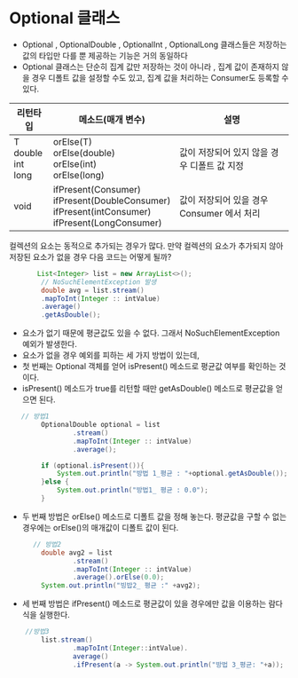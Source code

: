 # Optional 클래스

- Optional , OptionalDouble , OptionalInt , OptionalLong 클래스들은 저장하는 값의 타입만 다를 뿐 제공하는 기능은 거의 동일하다
- Optional 클래스는 단순히 집계 값만 저장하는 것이 아니라 , 집계 값이 존재하지 않을 경우 디폴트 값을  설정할 수도 있고,
집계 값을 처리하는 Consumer도 등록할 수 있다.
  
<table>
<thead>
<th>리턴타입</th>
<th>메소드(매개 변수)</th>
<th>설명</th>
</thead>
<tbody>
<tr>
<td>T<br/>double<br/>int<br/>long</td>
<td>orElse(T)<br/>orElse(double)<br>orElse(int)<br>orElse(long)</td>
<td>값이 저장되어 있지 않을 경우 디폴트 값 지정</td>
</tr>
<tr>
<td>void</td>
<td>ifPresent(Consumer)<br>ifPresent(DoubleConsumer)<br>ifPresent(intConsumer)<br>ifPresent(LongConsumer)</td>
<td>값이 저장되어 있을 경우 Consumer 에서 처리</td>
</tr>
</tbody>
</table>

컬렉션의 요소는 동적으로 추가되는 경우가 많다. 만약 컬렉션의 요소가 추가되지 않아 저장된 요소가 없을 경우 다음  코드는 어떻게 될까?

```java
       List<Integer> list = new ArrayList<>();
        // NoSuchElementException 발생
        double avg = list.stream()
        .mapToInt(Integer :: intValue)
        .average()
        .getAsDouble();

```

- 요소가 없기 때문에 평균값도 있을 수 없다. 그래서 NoSuchElementException 예외가 발생한다.
- 요소가 없을 경우 예외를 피하는 세 가지 방법이 있는데,
- 첫 번째는 Optional 객체를 얻어 isPresent() 메소드로 평균값 여부를 확인하는 것이다.
- isPresent() 메소드가 true를 리턴할 때만 getAsDouble() 메소드로 평균값을 얻으면 된다.

```java
   // 방법1
        OptionalDouble optional = list
                .stream()
                .mapToInt(Integer :: intValue)
                .average();

        if (optional.isPresent()){
            System.out.println("방법 1_평균 : "+optional.getAsDouble());
        }else {
            System.out.println("방법1_ 평균 : 0.0");
        }
```

- 두 번째 방법은 orElse() 메소드로 디폴트 값을 정해 놓는다. 평균값을 구할 수 없는 경우에는 orElse()의 매개값이 디폴트 값이 된다.
```java
      // 방법2
        double avg2 = list
                .stream()
                .mapToInt(Integer :: intValue)
                .average().orElse(0.0);
        System.out.println("빙밥2_ 평균 :" +avg2);
```

- 세 번째 방법은 ifPresent() 메소드로 평균값이 있을 경우에만 값을 이용하는 람다식을 실행한다.

```java
    //방법3
        list.stream()
                .mapToInt(Integer::intValue).
                average()
                .ifPresent(a -> System.out.println("방법 3_평균: "+a));
```